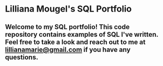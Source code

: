 # Lilliana Mougel's SQL Portfolio

## Welcome to my SQL portfolio! This code repository contains examples of SQL I've written. Feel free to take a look and reach out to me at lillianamarie@gmail.com if you have any questions.
